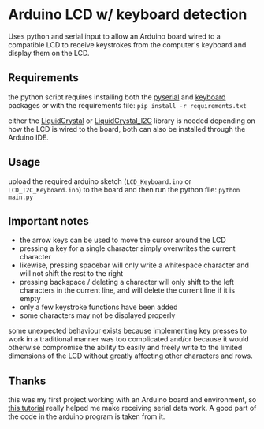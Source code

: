 # Arduino LCD w/ keyboard detection

Uses python and serial input to allow an Arduino board wired to a compatible LCD to receive keystrokes from the computer's keyboard and display them on the LCD.

## Requirements

the python script requires installing both the [pyserial](https://github.com/pyserial/pyserial) and [keyboard](https://github.com/boppreh/keyboard) packages or with the requirements file: `pip install -r requirements.txt`

either the [LiquidCrystal](https://github.com/arduino-libraries/LiquidCrystal) or [LiquidCrystal_I2C](https://github.com/johnrickman/LiquidCrystal_I2C) library is needed depending on how the LCD is wired to the board, both can also be installed through the Arduino IDE.

## Usage

upload the required arduino sketch (`LCD_Keyboard.ino` or `LCD_I2C_Keyboard.ino`) to the board and then run the python file: `python main.py`

## Important notes

-   the arrow keys can be used to move the cursor around the LCD
-   pressing a key for a single character simply overwrites the current character
-   likewise, pressing spacebar will only write a whitespace character and will not shift the rest to the right
-   pressing backspace / deleting a character will only shift to the left characters in the current line, and will delete the current line if it is empty
-   only a few keystroke functions have been added
-   some characters may not be displayed properly

some unexpected behaviour exists because implementing key presses to work in a traditional manner was too complicated and/or because it would otherwise compromise the ability to easily and freely write to the limited dimensions of the LCD without greatly affecting other characters and rows.

## Thanks

this was my first project working with an Arduino board and environment, so [this tutorial](https://forum.arduino.cc/t/serial-input-basics-updated/382007) really helped me make receiving serial data work. A good part of the code in the arduino program is taken from it.
